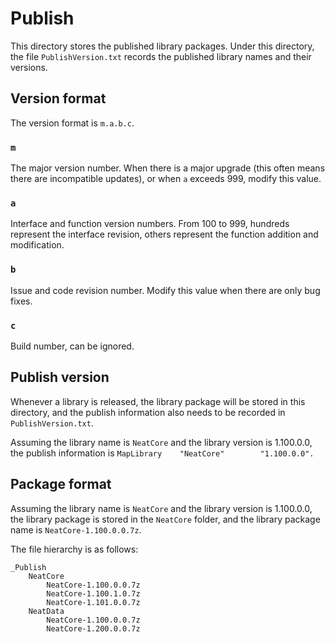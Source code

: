 # Publish

This directory stores the published library packages. Under this directory, the file `PublishVersion.txt` records the published library names and their versions.

## Version format

The version format is `m.a.b.c`.

### `m`

The major version number. When there is a major upgrade (this often means there are incompatible updates), or when `a` exceeds 999, modify this value.

### `a`

Interface and function version numbers. From 100 to 999, hundreds represent the interface revision, others represent the function addition and modification.

### `b`

Issue and code revision number. Modify this value when there are only bug fixes.

### `c`

Build number, can be ignored.

## Publish version

Whenever a library is released, the library package will be stored in this directory, and the publish information also needs to be recorded in `PublishVersion.txt`.

Assuming the library name is `NeatCore` and the library version is 1.100.0.0, the publish information is `MapLibrary    "NeatCore"        "1.100.0.0".`

## Package format

Assuming the library name is `NeatCore` and the library version is 1.100.0.0, the library package is stored in the `NeatCore` folder, and the library package name is `NeatCore-1.100.0.0.7z`.

The file hierarchy is as follows:

```
_Publish
	NeatCore
		NeatCore-1.100.0.0.7z
		NeatCore-1.100.1.0.7z
		NeatCore-1.101.0.0.7z
	NeatData
		NeatCore-1.100.0.0.7z
		NeatCore-1.200.0.0.7z
```

